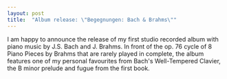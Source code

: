 ```yaml
---
layout: post
title:  "Album release: \"Begegnungen: Bach & Brahms\""
---
```


I am happy to announce the release of my first studio recorded album with piano music by J.S. Bach and J. Brahms.
In front of the op. 76 cycle of 8 Piano Pieces by Brahms that are rarely played in complete, the album features one of my personal
favourites from Bach's Well-Tempered Clavier, the B minor prelude and fugue from the first book. 